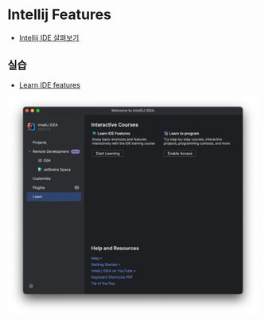 # Intellij Features

* [Intellij IDE 살펴보기](https://www.jetbrains.com/ko-kr/idea/features/)

## 실습

* [Learn IDE features](https://www.jetbrains.com/help/idea/feature-trainer.html)

![Learn IDE features](./images/01.png)
